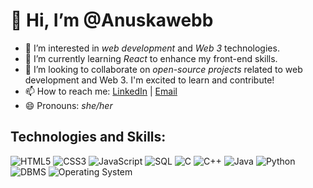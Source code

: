 # 👋 Hi, I’m @Anuskawebb

- 👀 I’m interested in *web development* and *Web 3* technologies.
- 🌱 I’m currently learning *React* to enhance my front-end skills.
- 💞 I’m looking to collaborate on *open-source projects* related to web development and Web 3. I'm excited to learn and contribute!
- 📫 How to reach me: [LinkedIn](www.linkedin.com/in/anuska-s) | [Email](mailto:anuskaa0003@gmail.com)
- 😄 Pronouns: *she/her*


## Technologies and Skills:

![HTML5](https://img.shields.io/static/v1?label=&message=HTML5&color=E34F26&logo=html5&logoColor=white&style=flat)
![CSS3](https://img.shields.io/static/v1?label=&message=CSS3&color=1572B6&logo=css3&logoColor=white&style=flat)
![JavaScript](https://img.shields.io/static/v1?label=&message=JavaScript&color=F7DF1E&logo=javascript&logoColor=black&style=flat)
![SQL](https://img.shields.io/static/v1?label=&message=SQL&color=4479A1&logo=mysql&logoColor=white&style=flat)
![C](https://img.shields.io/static/v1?label=&message=C&color=00599C&logo=c&logoColor=white&style=flat)
![C++](https://img.shields.io/static/v1?label=&message=C%2B%2B&color=00599C&logo=c%2B%2B&logoColor=white&style=flat)
![Java](https://img.shields.io/static/v1?label=&message=Java&color=007396&logo=java&logoColor=white&style=flat)
![Python](https://img.shields.io/static/v1?label=&message=Python&color=3776AB&logo=python&logoColor=white&style=flat)
![DBMS](https://img.shields.io/static/v1?label=&message=DBMS&color=00758F&logo=mysql&logoColor=white&style=flat)
![Operating System](https://img.shields.io/static/v1?label=&message=OS&color=4B8BBE&logo=ubuntu&logoColor=white&style=flat)



